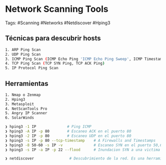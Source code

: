 # Network Scanning Tools

Tags:  #Scanning #Networks #Netdiscover #Hping3 

## Técnicas para descubrir hosts

```bash 
1. ARP Ping Scan 
2. UDP Ping Scan
3. ICMP Ping Scan (ICMP Echo Ping 'ICMP Echo Ping Sweep', ICMP Timestamp Ping, ICMP Address Mask Ping)
4. TCP Ping Scan (TCP SYN Ping, TCP ACK Ping)
5. IP Protocol Ping Scan
```

## Herramientas 

```bash
1. Nmap o Zenmap
2. Hping3 
3. Metasploit
4. NetScanTools Pro
5. Angry IP Scanner 
6. SolarWinds
```

```bash 
❯ hping3 -1 IP              # Ping ICMP
❯ hping3 -A IP -p 80        # Escaneo ACK en el puerto 80
❯ hping3 -2 IP -p 80        # Escaneo UDP en el puerto 80
❯ hping3 -s IP -p 80 --tcp-timestamp    # A Firewalls and Timestamps
❯ hping3 -8 50-60 -s IP -v              # Escaneo SYN en el puerto 50,60 
❯ hping3 -s IP -a IP -p 22 --flood      # Inundacion SYN a una victima 
```

```bash 
❯ netdiscover                # Descubrimiento de la red. Es una herramienta ruidosa 
```
